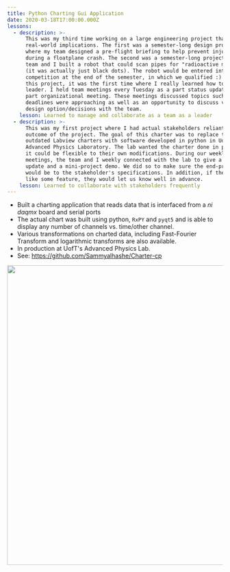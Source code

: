 ```yaml
---
title: Python Charting Gui Application
date: 2020-03-18T17:00:00.000Z
lessons:
  - description: >-
      This was my third time working on a large engineering project that had
      real-world implications. The first was a semester-long design project
      where my team designed a pre-flight briefing to help prevent injuries
      during a floatplane crash. The second was a semester-long project where my
      team and I built a robot that could scan pipes for "radioactive material"
      (it was actually just black dots). The robot would be entered into a
      competition at the end of the semester, in which we qualified :). During
      this project, it was the first time where I really learned how to be a
      leader. I held team meetings every Tuesday as a part status update and
      part organizational meeting. These meetings discussed topics such as what
      deadlines were approaching as well as an opportunity to discuss various
      design option/decisions with the team.
    lesson: Learned to manage and collaborate as a team as a leader
  - description: >-
      This was my first project where I had actual stakeholders reliant on the
      outcome of the project. The goal of this charter was to replace the
      outdated Labview charters with software developed in python in UofT's
      Advanced Physics Laboratory. The lab wanted the charter done in python so
      it could be flexible to their own modifications. During our weekly
      meetings, the team and I weekly connected with the lab to give a status
      update and a mini-project demo. We did so to make sure the end-product
      would be to the stakeholder's specifications. In addition, if they did not
      like some feature, they would let us know well in advance.
    lesson: Learned to collaborate with stakeholders frequently
---
```

* Built a charting application that reads data that is interfaced from a _ni daqmx_ board and serial ports
* The actual chart was built using python, `RxPY` and `pyqt5` and is able to display any number of channels vs. time/other channel.
* Various transformations on charted data, including Fast-Fourier Transform and logarithmic transforms are also available.
* In production at UofT's Advanced Physics Lab.
* See: <a href="https://github.com/Sammyalhashe/Charter-cp">https://github.com/Sammyalhashe/Charter-cp</a>

[<img src="/img/screen-shot-2020-03-20-at-12.32.29-am.png" width="700"/>](/img/screen-shot-2020-03-20-at-12.32.29-am.png)
